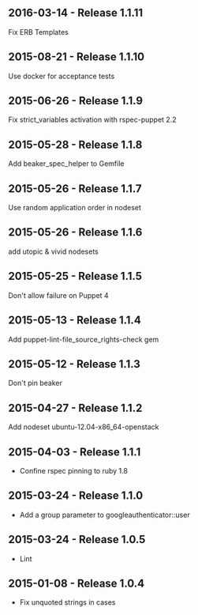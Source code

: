 ## 2016-03-14 - Release 1.1.11

Fix ERB Templates

## 2015-08-21 - Release 1.1.10

Use docker for acceptance tests

## 2015-06-26 - Release 1.1.9

Fix strict_variables activation with rspec-puppet 2.2

## 2015-05-28 - Release 1.1.8

Add beaker_spec_helper to Gemfile

## 2015-05-26 - Release 1.1.7

Use random application order in nodeset

## 2015-05-26 - Release 1.1.6

add utopic & vivid nodesets

## 2015-05-25 - Release 1.1.5

Don't allow failure on Puppet 4

## 2015-05-13 - Release 1.1.4

Add puppet-lint-file_source_rights-check gem

## 2015-05-12 - Release 1.1.3

Don't pin beaker

## 2015-04-27 - Release 1.1.2

Add nodeset ubuntu-12.04-x86_64-openstack

## 2015-04-03 - Release 1.1.1

- Confine rspec pinning to ruby 1.8

## 2015-03-24 - Release 1.1.0

- Add a group parameter to googleauthenticator::user

## 2015-03-24 - Release 1.0.5

- Lint

## 2015-01-08 - Release 1.0.4

- Fix unquoted strings in cases
